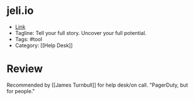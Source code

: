 # jeli.io
- [Link](https://www.jeli.io)
- Tagline: Tell your full story. Uncover your full potential.
- Tags: #tool
- Category: [[Help Desk]]

# Review
Recommended by [[James Turnbull]] for help desk/on call. "PagerDuty, but for people."
